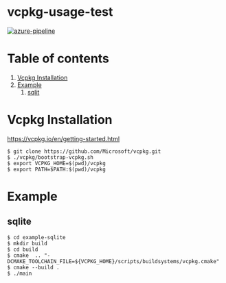 # vcpkg-usage-test

[![azure-pipeline](https://dev.azure.com/trumanckzhou/trumanckzhou/_apis/build/status/trumanz.vcpkg-usage-test?branchName=main)](https://dev.azure.com/trumanckzhou/trumanckzhou/_build/latest?definitionId=8&branchName=main)

 


# Table of contents
1. [Vcpkg Installation](#installation)
2. [Example](#example)
    1. [sqlit](#sqlit)

 


# Vcpkg Installation <a name="installation"></a>

https://vcpkg.io/en/getting-started.html

```
$ git clone https://github.com/Microsoft/vcpkg.git
$ ./vcpkg/bootstrap-vcpkg.sh
$ export VCPKG_HOME=$(pwd)/vcpkg
$ export PATH=$PATH:$(pwd)/vcpkg
```

# Example <a name="example"></a>
## sqlite <a name="sqlit"></a>

```
$ cd example-sqlite
$ mkdir build
$ cd build
$ cmake  .. "-DCMAKE_TOOLCHAIN_FILE=${VCPKG_HOME}/scripts/buildsystems/vcpkg.cmake"
$ cmake --build .
$ ./main
```